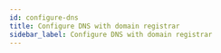 ```yaml
---
id: configure-dns
title: Configure DNS with domain registrar
sidebar_label: Configure DNS with domain registrar
---
```


